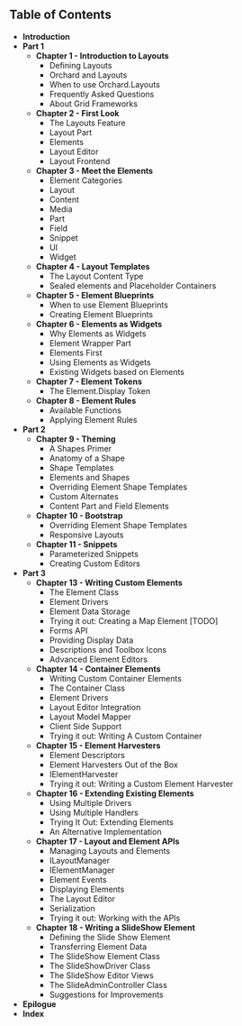 ## Table of Contents

* **Introduction**
* **Part 1**
	* **Chapter 1 - Introduction to Layouts**
		* Defining Layouts
		* Orchard and Layouts
		* When to use Orchard.Layouts
		* Frequently Asked Questions
		* About Grid Frameworks
	* **Chapter 2 -  First Look**
		* The Layouts Feature
		* Layout Part
		* Elements
		* Layout Editor
		* Layout Frontend
	* **Chapter 3 - Meet the Elements**
		* Element Categories
		* Layout
		* Content
		* Media
		* Part
		* Field
		* Snippet
		* UI
		* Widget
	* **Chapter 4 -  Layout Templates**
		* The Layout Content Type
		* Sealed elements and Placeholder Containers
    * **Chapter 5 -  Element Blueprints**
	    * When to use Element Blueprints
	    * Creating Element Blueprints
	* **Chapter 6 -  Elements as Widgets**
		* Why Elements as Widgets
		* Element Wrapper Part
		* Elements First
		* Using Elements as Widgets
		* Existing Widgets based on Elements
	* **Chapter 7 - Element Tokens**
		* The Element.Display Token
	* **Chapter 8 - Element Rules**
		* Available Functions
		* Applying Element Rules
* **Part 2**
	* **Chapter 9 - Theming**
    	* A Shapes Primer
    	* Anatomy of a Shape
       	* Shape Templates
    	* Elements and Shapes
    	* Overriding Element Shape Templates
    	* Custom Alternates
    	* Content Part and Field Elements
	* **Chapter 10 -  Bootstrap**
    	* Overriding Element Shape Templates
    	* Responsive Layouts
	* **Chapter 11 -  Snippets**
    	* Parameterized Snippets
		* Creating Custom Editors
* **Part 3**
    * **Chapter 13 -  Writing Custom Elements**
	    * The Element Class
	    * Element Drivers
	    * Element Data Storage
	    * Trying it out: Creating a Map Element [TODO]
	    * Forms API
	    * Providing Display Data
	    * Descriptions and Toolbox Icons
	    * Advanced Element Editors
    * **Chapter 14 -  Container Elements**
	    * Writing Custom Container Elements
	    * The Container Class
	    * Element Drivers
	    * Layout Editor Integration
	    * Layout Model Mapper
	    * Client Side Support
	    * Trying it out: Writing A Custom Container
    * **Chapter 15 -  Element Harvesters**
	    * Element Descriptors
	    * Element Harvesters Out of the Box
	    * IElementHarvester
	    * Trying it out: Writing a Custom Element Harvester
    * **Chapter 16 -  Extending Existing Elements**
	    * Using Multiple Drivers
	    * Using Multiple Handlers
	    * Trying It Out: Extending Elements
	    * An Alternative Implementation
	* **Chapter 17 - Layout and Element APIs**
		* Managing Layouts and Elements
		* ILayoutManager
		* IElementManager
		* Element Events
		* Displaying Elements
		* The Layout Editor
		* Serialization
		* Trying it out: Working with the APIs
    * **Chapter 18 - Writing a SlideShow Element**
	    * Defining the Slide Show Element
	    * Transferring Element Data
	    * The SlideShow Element Class
	    * The SlideShowDriver Class
	    * The SlideShow Editor Views
	    * The SlideAdminController Class
	    * Suggestions for Improvements
* **Epilogue**
* **Index**